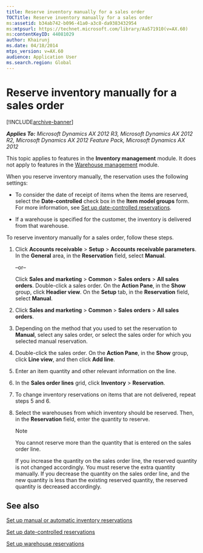 ```yaml
---
title: Reserve inventory manually for a sales order
TOCTitle: Reserve inventory manually for a sales order
ms:assetid: b34ab742-b096-41a0-a3c8-da9383432954
ms:mtpsurl: https://technet.microsoft.com/library/Aa571910(v=AX.60)
ms:contentKeyID: 44081029
author: Khairunj
ms.date: 04/18/2014
mtps_version: v=AX.60
audience: Application User
ms.search.region: Global
---
```


# Reserve inventory manually for a sales order 


[!INCLUDE[archive-banner](includes/archive-banner.md)]


_**Applies To:** Microsoft Dynamics AX 2012 R3, Microsoft Dynamics AX 2012 R2, Microsoft Dynamics AX 2012 Feature Pack, Microsoft Dynamics AX 2012_

This topic applies to features in the **Inventory management** module. It does not apply to features in the [Warehouse management](warehouse-management.md) module.

When you reserve inventory manually, the reservation uses the following settings:

  - To consider the date of receipt of items when the items are reserved, select the **Date-controlled** check box in the **Item model groups** form. For more information, see [Set up date-controlled reservations](set-up-date-controlled-reservations.md).

  - If a warehouse is specified for the customer, the inventory is delivered from that warehouse.

To reserve inventory manually for a sales order, follow these steps.

1.  Click **Accounts receivable** \> **Setup** \> **Accounts receivable parameters**. In the **General** area, in the **Reservation** field, select **Manual**.
    
    –or–
    
    Click **Sales and marketing** \> **Common** \> **Sales orders** \> **All sales orders**. Double-click a sales order. On the **Action Pane**, in the **Show** group, click **Headier view**. On the **Setup** tab, in the **Reservation** field, select **Manual**.

2.  Click **Sales and marketing** \> **Common** \> **Sales orders** \> **All sales orders**.

3.  Depending on the method that you used to set the reservation to **Manual**, select any sales order, or select the sales order for which you selected manual reservation.

4.  Double-click the sales order. On the **Action Pane**, in the **Show** group, click **Line view**, and then click **Add line**.

5.  Enter an item quantity and other relevant information on the line.

6.  In the **Sales order lines** grid, click **Inventory** \> **Reservation**.

7.  To change inventory reservations on items that are not delivered, repeat steps 5 and 6.

8.  Select the warehouses from which inventory should be reserved. Then, in the **Reservation** field, enter the quantity to reserve.
    

    > [!NOTE]
    > <P>You cannot reserve more than the quantity that is entered on the sales order line.</P>
    > <P>If you increase the quantity on the sales order line, the reserved quantity is not changed accordingly. You must reserve the extra quantity manually. If you decrease the quantity on the sales order line, and the new quantity is less than the existing reserved quantity, the reserved quantity is decreased accordingly.</P>



## See also

[Set up manual or automatic inventory reservations](set-up-manual-or-automatic-inventory-reservations.md)

[Set up date-controlled reservations](set-up-date-controlled-reservations.md)

[Set up warehouse reservations](set-up-warehouse-reservations.md)

  


